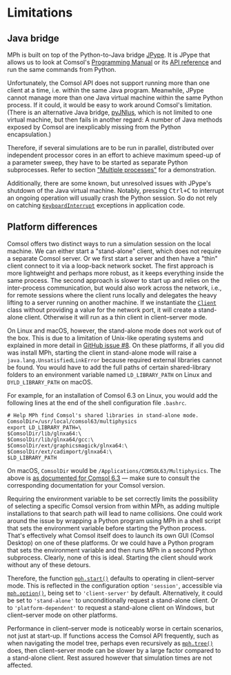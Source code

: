 ﻿# Limitations

## Java bridge

MPh is built on top of the Python-to-Java bridge [JPype]. It is JPype that
allows us to look at Comsol's [Programming Manual] or its [API reference] and
run the same commands from Python.

Unfortunately, the Comsol API does not support running more than one client at
a time, i.e. within the same Java program. Meanwhile, JPype cannot manage more
than one Java virtual machine within the same Python process. If it could, it
would be easy to work around Comsol's limitation. (There is an alternative Java
bridge, [pyJNIus], which is not limited to one virtual machine, but then fails
in another regard: A number of Java methods exposed by Comsol are inexplicably
missing from the Python encapsulation.)

Therefore, if several simulations are to be run in parallel, distributed over
independent processor cores in an effort to achieve maximum speed-up of a
parameter sweep, they have to be started as separate Python subprocesses. Refer
to section ["Multiple processes"](demonstrations.md#multiple-processes) for a
demonstration.

Additionally, there are some known, but unresolved issues with JPype's shutdown
of the Java virtual machine. Notably, pressing <kbd>Ctrl+C</kbd> to interrupt
an ongoing operation will usually crash the Python session. So do not rely on
catching [`KeyboardInterrupt`](#KeyboardInterrupt) exceptions in application
code.


## Platform differences

Comsol offers two distinct ways to run a simulation session on the local
machine. We can either start a "stand-alone" client, which does not require a
separate Comsol server. Or we first start a server and then have a "thin"
client connect to it via a loop-back network socket. The first approach is more
lightweight and perhaps more robust, as it keeps everything inside the same
process. The second approach is slower to start up and relies on the
inter-process communication, but would also work across the network, i.e., for
remote sessions where the client runs locally and delegates the heavy lifting
to a server running on another machine. If we instantiate the
[`Client`](#Client) class without providing a value for the network port, it
will create a stand-alone client. Otherwise it will run as a thin client in
client–server mode.

On Linux and macOS, however, the stand-alone mode does not work out of the box.
This is due to a limitation of Unix-like operating systems and explained in
more detail in [GitHub issue #8]. On these platforms, if all you did was
install MPh, starting the client in stand-alone mode will raise a
`java.lang.UnsatisfiedLinkError` because required external libraries cannot be
found. You would have to add the full paths of certain shared-library folders
to an environment variable named `LD_LIBRARY_PATH` on Linux and
`DYLD_LIBRARY_PATH` on macOS.

For example, for an installation of Comsol 6.3 on Linux, you would add the
following lines at the end of the shell configuration file `.bashrc`.
```shell
# Help MPh find Comsol's shared libraries in stand-alone mode.
ComsolDir=/usr/local/comsol63/multiphysics
export LD_LIBRARY_PATH=\
$ComsolDir/lib/glnxa64:\
$ComsolDir/lib/glnxa64/gcc:\
$ComsolDir/ext/graphicsmagick/glnxa64:\
$ComsolDir/ext/cadimport/glnxa64:\
$LD_LIBRARY_PATH
```

On macOS, `ComsolDir` would be `/Applications/COMSOL63/Multiphysics`. The above
is [as documented for Comsol 6.3][comsol63_libpath] — make sure to consult the
corresponding documentation for your Comsol version.

Requiring the environment variable to be set correctly limits the possibility
of selecting a specific Comsol version from within MPh, as adding multiple
installations to that search path will lead to name collisions. One could work
around the issue by wrapping a Python program using MPh in a shell script that
sets the environment variable before starting the Python process. That's
effectively what Comsol itself does to launch its own GUI (Comsol Desktop) on
one of these platforms. Or we could have a Python program that sets the
environment variable and then runs MPh in a second Python subprocess. Clearly,
none of this is ideal. Starting the client should work without any of these
detours.

Therefore, the function [`mph.start()`](#start) defaults to operating in
client–server mode. This is reflected in the configuration option `'session'`,
accessible via [`mph.option()`](#option), being set to `'client-server'` by
default. Alternatively, it could be set to `'stand-alone'` to unconditionally
request a stand-alone client. Or to `'platform-dependent'` to request a
stand-alone client on Windows, but client–server mode on other platforms.

Performance in client–server mode is noticeably worse in certain scenarios, not
just at start-up. If functions access the Comsol API frequently, such as when
navigating the model tree, perhaps even recursively as [`mph.tree()`](#tree)
does, then client–server mode can be slower by a large factor compared to a
stand-alone client. Rest assured however that simulation times are not
affected.


[JPype]:              https://github.com/jpype-project/jpype
[Programming Manual]: https://comsol.com/documentation/COMSOL_ProgrammingReferenceManual.pdf
[API reference]:      https://doc.comsol.com/6.0/doc/com.comsol.help.comsol/api
[pyJNIus]:            https://pyjnius.readthedocs.io
[GitHub issue #8]:    https://github.com/MPh-py/MPh/issues/8
[comsol63_libpath]:   https://doc.comsol.com/6.3/docserver/#!/com.comsol.help.comsol/comsol_api_intro.46.13.html
